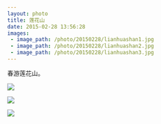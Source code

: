 ```yaml
---
layout: photo
title: 莲花山
date: 2015-02-28 13:56:28
images:
 - image_path: /photo/20150228/lianhuashan1.jpg
 - image_path: /photo/20150228/lianhuashan2.jpg
 - image_path: /photo/20150228/lianhuashan3.jpg
---
```


春游莲花山。

![]({{site:url}}/photo/20150228/lianhuashan1.jpg)

![]({{site:url}}/photo/20150228/lianhuashan2.jpg)

![]({{site:url}}/photo/20150228/lianhuashan3.jpg)
